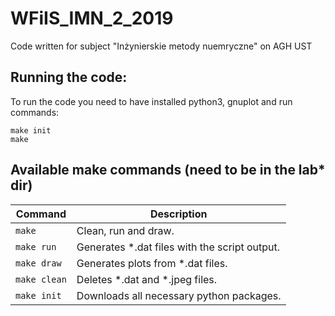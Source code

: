 # WFiIS_IMN_2_2019
Code written for subject "Inżynierskie metody nuemryczne" on AGH UST

## Running the code:
To run the code you need to have installed python3, gnuplot and run commands:
```
make init
make
```

## Available make commands (need to be in the lab* dir)

Command         | Description
-----           | -----------
`make`          | Clean, run and draw.
`make run`      | Generates *.dat files with the script output.
`make draw`     | Generates plots from *.dat files.
`make clean`    | Deletes *.dat and *.jpeg files.
`make init`     | Downloads all necessary python packages.
